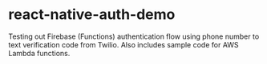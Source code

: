 # react-native-auth-demo
Testing out Firebase (Functions) authentication flow using phone number to text verification code from Twilio. Also includes sample code for AWS Lambda functions.
